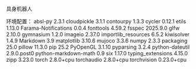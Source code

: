 具身机器人

环境配置：
absl-py              2.3.1
cloudpickle          3.1.1
contourpy            1.3.3
cycler               0.12.1
etils                1.13.0
Farama-Notifications 0.0.4
fonttools            4.59.2
fsspec               2025.9.0
glfw                 2.10.0
gymnasium            1.2.0
imageio              2.37.0
importlib_resources  6.5.2
kiwisolver           1.4.9
Markdown             3.9
matplotlib           3.10.6
mujoco               3.3.6
numpy                2.3.3
packaging            25.0
pillow               11.3.0
pip                  25.2
PyOpenGL             3.1.10
pyparsing            3.2.4
python-dateutil      2.9.0.post0
python-markdown-math 0.9
six                  1.17.0
typing_extensions    4.15.0
zipp                 3.23.0
torch                2.8.0+cpu
torchaudio           2.8.0+cpu
torchvision          0.23.0+cpu
